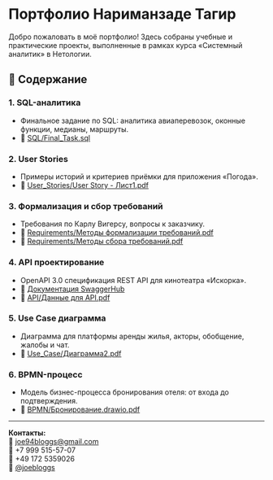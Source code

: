 # Портфолио Нариманзаде Тагир

Добро пожаловать в моё портфолио! Здесь собраны учебные и практические проекты, выполненные в рамках курса «Системный аналитик» в Нетологии.

## 🔹 Содержание

### 1. SQL-аналитика
- Финальное задание по SQL: аналитика авиаперевозок, оконные функции, медианы, маршруты.
- 📁 [SQL/Final_Task.sql](./SQL/Final_Task.sql)

### 2. User Stories
- Примеры историй и критериев приёмки для приложения «Погода».
- 📁 [User_Stories/User Story - Лист1.pdf](./User_Stories/User%20Story%20-%20Лист1.pdf)

### 3. Формализация и сбор требований
- Требования по Карлу Вигерсу, вопросы к заказчику.
- 📁 [Requirements/Методы формализации требований.pdf](./Requirements/Методы%20формализации%20требований.pdf)
- 📁 [Requirements/Методы сбора требований.pdf](./Requirements/Методы%20сбора%20требований.pdf)

### 4. API проектирование
- OpenAPI 3.0 спецификация REST API для кинотеатра «Искорка».
- 🔗 [Документация SwaggerHub](https://app.swaggerhub.com/apis/noorganisation-07c/iskorka2.0/1.0.0)
- 📁 [API/Данные для API.pdf](./API/Данные%20для%20API.pdf)

### 5. Use Case диаграмма
- Диаграмма для платформы аренды жилья, акторы, обобщение, жалобы и чат.
- 📁 [Use_Case/Диаграмма2.pdf](./Use_Case/Диаграмма2.pdf)

### 6. BPMN-процесс
- Модель бизнес-процесса бронирования отеля: от входа до подтверждения.
- 📁 [BPMN/Бронирование.drawio.pdf](./BPMN/Бронирование.drawio.pdf)

---

**Контакты:**  
📧 joe94bloggs@gmail.com  
📱 +7 999 515-57-07  
📱 +49 172 5359026  
💬 [@joebloggs](https://t.me/joebloggs)
